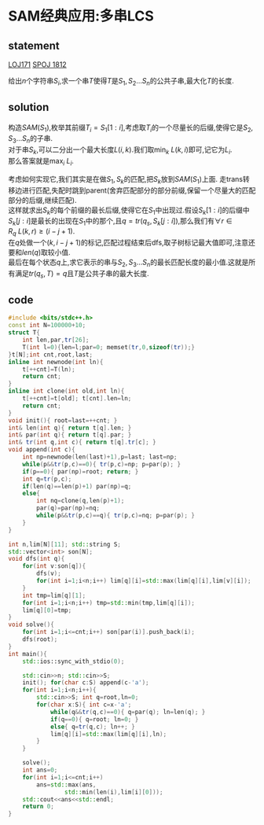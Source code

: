 # SAM经典应用:多串LCS

## statement

[LOJ171](https://loj.ac/problem/171) [SPOJ 1812](https://www.spoj.com/problems/LCS2/en/)  

给出$n$个字符串$S_i$,求一个串$T$使得$T$是$S_1,S_2\dots S_n$的公共子串,最大化$T$的长度.



## solution

构造$SAM(S_1)$,枚举其前缀$T_i=S_1[1:i]$,考虑取$T_i$的一个尽量长的后缀,使得它是$S_2,S_3\dots S_n$的子串.  
对于串$S_k$,可以二分出一个最大长度$L(i,k)$.我们取$\min_{k}\ L(k,i)$即可,记它为$L_i$.  
那么答案就是$\max_{i}\ L_i$.  

考虑如何实现它,我们其实是在做$S_1,S_k$的匹配,把$S_k$放到$SAM(S_1)$上面. 走trans转移边进行匹配,失配时跳到parent(舍弃匹配部分的部分前缀,保留一个尽量大的匹配部分的后缀,继续匹配).  
这样就求出$S_k$的每个前缀的最长后缀,使得它在$S_1$中出现过.假设$S_k[1:i]$的后缀中$S_k[j:i]$是最长的出现在$S_1$中的那个,且$q=tr(q_s,S_k[j:i])$,那么我们有$\forall r\in R_q\ L(k,r)\geq (i-j+1)$.  
在$q$处做一个$(k,i-j+1)$的标记,匹配过程结束后dfs,取子树标记最大值即可,注意还要和$len(q)$取较小值.  
最后在每个状态$q$上,求它表示的串与$S_2,S_3\dots S_n$的最长匹配长度的最小值.这就是所有满足$tr(q_s,T)=q$且$T$是公共子串的最大长度.

## code

```cpp
#include <bits/stdc++.h>
const int N=100000+10;
struct T{
	int len,par,tr[26];
	T(int l=0){len=l;par=0; memset(tr,0,sizeof(tr));}
}t[N];int cnt,root,last;
inline int newnode(int ln){
	t[++cnt]=T(ln);
	return cnt;
}
inline int clone(int old,int ln){
	t[++cnt]=t[old]; t[cnt].len=ln;
	return cnt;
}
void init(){ root=last=++cnt; }
int& len(int q){ return t[q].len; }
int& par(int q){ return t[q].par; }
int& tr(int q,int c){ return t[q].tr[c]; }
void append(int c){
	int np=newnode(len(last)+1),p=last; last=np;
	while(p&&tr(p,c)==0){ tr(p,c)=np; p=par(p); }
	if(p==0){ par(np)=root; return; }
	int q=tr(p,c);
	if(len(q)==len(p)+1) par(np)=q;
	else{
		int nq=clone(q,len(p)+1);
		par(q)=par(np)=nq;
		while(p&&tr(p,c)==q){ tr(p,c)=nq; p=par(p); }
	}
}

int n,lim[N][11]; std::string S;
std::vector<int> son[N];
void dfs(int q){
	for(int v:son[q]){
		dfs(v);
		for(int i=1;i<n;i++) lim[q][i]=std::max(lim[q][i],lim[v][i]);
	}
	int tmp=lim[q][1];
	for(int i=1;i<n;i++) tmp=std::min(tmp,lim[q][i]);
	lim[q][0]=tmp;
}
void solve(){
	for(int i=1;i<=cnt;i++) son[par(i)].push_back(i);
	dfs(root);
}
int main(){
	std::ios::sync_with_stdio(0);

	std::cin>>n; std::cin>>S;
	init(); for(char c:S) append(c-'a');
	for(int i=1;i<n;i++){
		std::cin>>S; int q=root,ln=0;
		for(char x:S){ int c=x-'a';
			while(q&&tr(q,c)==0){ q=par(q); ln=len(q); }
			if(q==0){ q=root; ln=0; }
			else{ q=tr(q,c); ln++; }
			lim[q][i]=std::max(lim[q][i],ln);
		}
	}

	solve();
	int ans=0;
	for(int i=1;i<=cnt;i++)
		ans=std::max(ans,
				std::min(len(i),lim[i][0]));
	std::cout<<ans<<std::endl;
	return 0;
}
```


